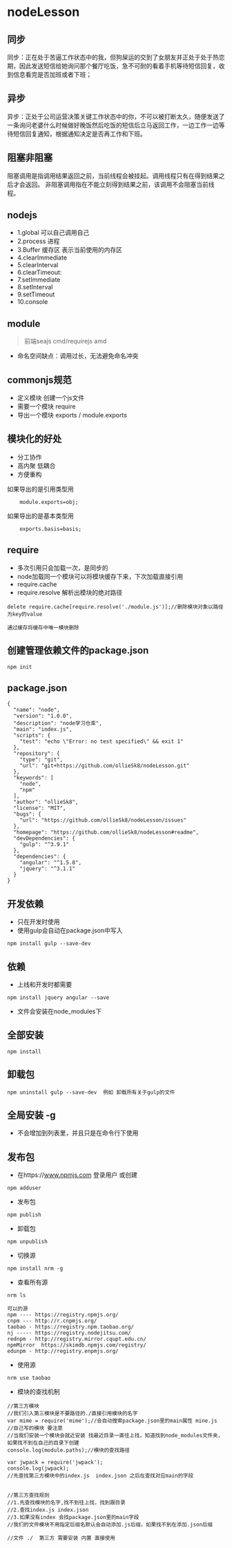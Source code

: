 # nodeLesson
## 同步
同步：正在处于苦逼工作状态中的我，但狗屎运的交到了女朋友并正处于处于热恋期，因此发送短信给她询问那个餐厅吃饭，急不可耐的看着手机等待短信回复，收到信息看完是否加班或者下班；
## 异步
异步：正处于公司运营决策关键工作状态中的你，不可以被打断太久，随便发送了一条询问老婆什么时候做好晚饭然后吃饭的短信后立马返回工作，一边工作一边等待短信回复通知，根据通知决定是否再工作和下班。
## 阻塞非阻塞
阻塞调用是指调用结果返回之前，当前线程会被挂起。调用线程只有在得到结果之后才会返回。
非阻塞调用指在不能立刻得到结果之前，该调用不会阻塞当前线程。
## nodejs
*  1.global 可以自己调用自己
*  2.process 进程
*  3.Buffer 缓存区 表示当前使用的内存区
*  4.clearImmediate
*  5.clearInterval
*  6.clearTimeout:
*  7.setImmediate
*  8.setInterval
*  9.setTimeout
*  10.console
## module
> 前端seajs cmd/requirejs amd

- 命名空间缺点：调用过长，无法避免命名冲突
    
## commonjs规范

- 定义模块
创建一个js文件
- 需要一个模块
require
- 导出一个模块
exports / module.exports

## 模块化的好处
- 分工协作
- 高内聚 低耦合
- 方便重构

如果导出的是引用类型用
```
    module.exports=obj;
```
如果导出的是基本类型用
```
    exports.basis=basis;
```
## require 
- 多次引用只会加载一次，是同步的
- node加载同一个模块可以将模块缓存下来，下次加载直接引用
- require.cache 
- require.resolve 解析出模块的绝对路径
```
delete require.cache[require.resolve('./module.js')];//删除模块对象以路径为key的value

通过缓存将缓存中唯一模块删除
```

## 创建管理依赖文件的package.json
```
npm init
```
## package.json
```
{
  "name": "node",
  "version": "1.0.0",
  "description": "node学习仓库",
  "main": "index.js",
  "scripts": {
    "test": "echo \"Error: no test specified\" && exit 1"
  },
  "repository": {
    "type": "git",
    "url": "git+https://github.com/ollieSk8/nodeLesson.git"
  },
  "keywords": [
    "node",
    "npm"
  ],
  "author": "ollieSk8",
  "license": "MIT",
  "bugs": {
    "url": "https://github.com/ollieSk8/nodeLesson/issues"
  },
  "homepage": "https://github.com/ollieSk8/nodeLesson#readme",
  "devDependencies": {
    "gulp": "^3.9.1"
  },
  "dependencies": {
    "angular": "^1.5.8",
    "jquery": "^3.1.1"
  }
}

```
## 开发依赖
- 只在开发时使用
- 使用gulp会自动在package.json中写入
```
npm install gulp --save-dev
``` 
## 依赖
- 上线和开发时都需要
```
npm install jquery angular --save
```
- 文件会安装在node_modules下
## 全部安装
```
npm install
```
## 卸载包
```
npm uninstall gulp --save-dev  例如 卸载所有关于gulp的文件
```
## 全局安装 -g
- 不会增加到列表里，并且只是在命令行下使用
## 发布包
- 在https://www.npmjs.com 登录用户 或创建
```
npm adduser
```
- 发布包
```
npm publish
```
- 卸载包
```
npm unpublish
``` 
- 切换源
```
npm install nrm -g
```
-  查看所有源
```
nrm ls

可以的源
npm ---- https://registry.npmjs.org/
cnpm --- http://r.cnpmjs.org/
taobao - https://registry.npm.taobao.org/
nj ----- https://registry.nodejitsu.com/
rednpm - http://registry.mirror.cqupt.edu.cn/
npmMirror  https://skimdb.npmjs.com/registry/
edunpm - http://registry.enpmjs.org/
```
-  使用源
```
nrm use taobao
```
- 模块的查找机制
```
//第三方模块
//我们引入第三模块是不要路径的./直接引用模块的名字
var mime = require('mime');//会自动搜索package.json里的main属性 mine.js
//自己写的模块 要注意
//当我们安装一个模块会就近安装 找最近目录一直往上找，知道找到node_modules文件夹，如果找不到在自己的目录下创建
console.log(module.paths);//模块的查找路径

var jwpack = require('jwpack');
console.log(jwpack);
//先查找第三方模块中的index.js  index.json 之后在查找对应main的字段


//第三方查找规则
//1.先查找模块的名字,找不到往上找，找到跟目录
//2.查找index.js index.json
//3.如果没有index 会找package.json里的main字段
//我们的文件模块不用指定后缀名默认会自动添加.js后缀，如果找不到在添加.json后缀

//文件 ./  第三方 需要安装 内置 直接使用
```